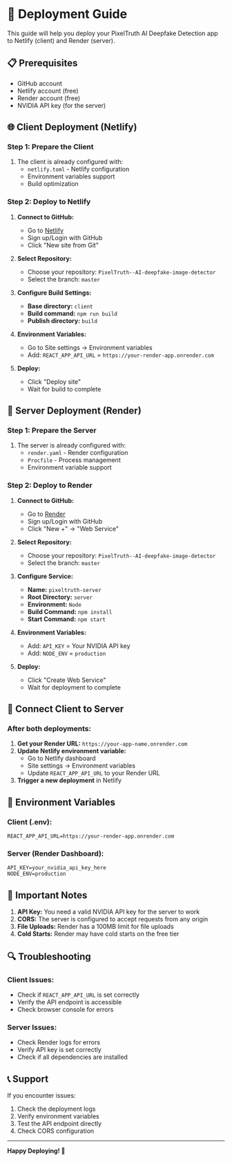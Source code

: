 # 🚀 Deployment Guide

This guide will help you deploy your PixelTruth AI Deepfake Detection app to Netlify (client) and Render (server).

## 📋 Prerequisites

- GitHub account
- Netlify account (free)
- Render account (free)
- NVIDIA API key (for the server)

## 🌐 Client Deployment (Netlify)

### Step 1: Prepare the Client
1. The client is already configured with:
   - `netlify.toml` - Netlify configuration
   - Environment variables support
   - Build optimization

### Step 2: Deploy to Netlify
1. **Connect to GitHub:**
   - Go to [Netlify](https://netlify.com)
   - Sign up/Login with GitHub
   - Click "New site from Git"

2. **Select Repository:**
   - Choose your repository: `PixelTruth--AI-deepfake-image-detector`
   - Select the branch: `master`

3. **Configure Build Settings:**
   - **Base directory:** `client`
   - **Build command:** `npm run build`
   - **Publish directory:** `build`

4. **Environment Variables:**
   - Go to Site settings → Environment variables
   - Add: `REACT_APP_API_URL` = `https://your-render-app.onrender.com`

5. **Deploy:**
   - Click "Deploy site"
   - Wait for build to complete

## 🔧 Server Deployment (Render)

### Step 1: Prepare the Server
1. The server is already configured with:
   - `render.yaml` - Render configuration
   - `Procfile` - Process management
   - Environment variable support

### Step 2: Deploy to Render
1. **Connect to GitHub:**
   - Go to [Render](https://render.com)
   - Sign up/Login with GitHub
   - Click "New +" → "Web Service"

2. **Select Repository:**
   - Choose your repository: `PixelTruth--AI-deepfake-image-detector`
   - Select the branch: `master`

3. **Configure Service:**
   - **Name:** `pixeltruth-server`
   - **Root Directory:** `server`
   - **Environment:** `Node`
   - **Build Command:** `npm install`
   - **Start Command:** `npm start`

4. **Environment Variables:**
   - Add: `API_KEY` = Your NVIDIA API key
   - Add: `NODE_ENV` = `production`

5. **Deploy:**
   - Click "Create Web Service"
   - Wait for deployment to complete

## 🔗 Connect Client to Server

### After both deployments:
1. **Get your Render URL:** `https://your-app-name.onrender.com`
2. **Update Netlify environment variable:**
   - Go to Netlify dashboard
   - Site settings → Environment variables
   - Update `REACT_APP_API_URL` to your Render URL
3. **Trigger a new deployment** in Netlify

## 🔧 Environment Variables

### Client (.env):
```env
REACT_APP_API_URL=https://your-render-app.onrender.com
```

### Server (Render Dashboard):
```env
API_KEY=your_nvidia_api_key_here
NODE_ENV=production
```

## 🚨 Important Notes

1. **API Key:** You need a valid NVIDIA API key for the server to work
2. **CORS:** The server is configured to accept requests from any origin
3. **File Uploads:** Render has a 100MB limit for file uploads
4. **Cold Starts:** Render may have cold starts on the free tier

## 🔍 Troubleshooting

### Client Issues:
- Check if `REACT_APP_API_URL` is set correctly
- Verify the API endpoint is accessible
- Check browser console for errors

### Server Issues:
- Check Render logs for errors
- Verify API key is set correctly
- Check if all dependencies are installed

## 📞 Support

If you encounter issues:
1. Check the deployment logs
2. Verify environment variables
3. Test the API endpoint directly
4. Check CORS configuration

---

**Happy Deploying! 🎉** 